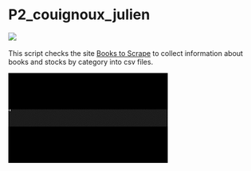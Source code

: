 # P2_couignoux_julien

![](https://user.oc-static.com/upload/2020/09/22/1600779540759_Online%20bookstore-01.png)

This script checks the site [Books to Scrape](https://books.toscrape.com/) to collect information about books and stocks by category into csv files.

![](P2_README.gif)
